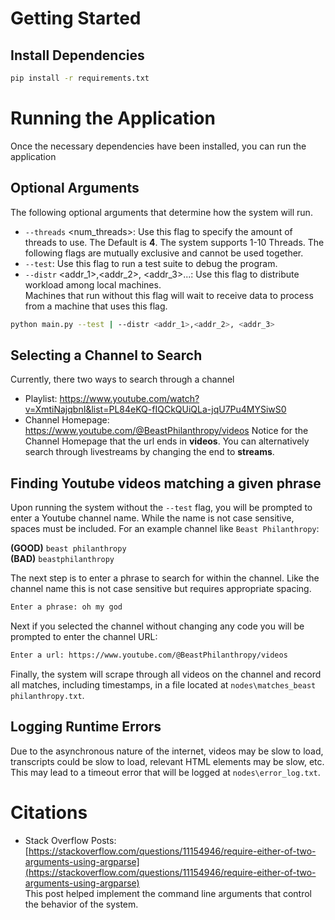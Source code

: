 # Getting Started

## Install Dependencies
```bash
pip install -r requirements.txt
```

# Running the Application
Once the necessary dependencies have been installed, you can run the application

## Optional Arguments
The following optional arguments that determine how the system will run. 
- `--threads` <num_threads>: Use this flag to specify the amount of threads to use. The Default is **4**. The system supports 1-10 Threads.
The following flags are mutually exclusive and cannot be used together.
- `--test`: Use this flag to run a test suite to debug the program.
- `--distr` <addr_1>,<addr_2>, <addr_3>...: Use this flag to distribute workload among local machines.  
  Machines that run without this flag will wait to receive data to process from a machine that uses this flag.
```bash
python main.py --test | --distr <addr_1>,<addr_2>, <addr_3>
```

## Selecting a Channel to Search
Currently, there two ways to search through a channel  
- Playlist: https://www.youtube.com/watch?v=XmtiNajqbnI&list=PL84eKQ-fIQCkQUiQLa-jqU7Pu4MYSiwS0
- Channel Homepage: https://www.youtube.com/@BeastPhilanthropy/videos
Notice for the Channel Homepage that the url ends in **videos**. You can alternatively search through livestreams by changing the end to **streams**.

## Finding Youtube videos matching a given phrase
Upon running the system without the `--test` flag, you will be prompted to enter a Youtube channel name.
While the name is not case sensitive, spaces must be included. For an example channel like `Beast Philanthropy`:  

**(GOOD)** `beast philanthropy`  
**(BAD)** `beastphilanthropy`

The next step is to enter a phrase to search for within the channel. Like the channel name this is not case sensitive but requires 
appropriate spacing.
```bash
Enter a phrase: oh my god
```

Next if you selected the channel without changing any code you will be prompted to enter the channel URL:
```bash
Enter a url: https://www.youtube.com/@BeastPhilanthropy/videos
```

Finally, the system will scrape through all videos on the channel and record all matches, including timestamps, in a file located at `nodes\matches_beast philanthropy.txt`.

## Logging Runtime Errors
Due to the asynchronous nature of the internet, videos may be slow to load, transcripts could be slow to load, relevant HTML elements may be slow, etc. This may lead to a timeout error that will be logged at `nodes\error_log.txt`.


# Citations
- Stack Overflow Posts: [https://stackoverflow.com/questions/11154946/require-either-of-two-arguments-using-argparse](https://stackoverflow.com/questions/11154946/require-either-of-two-arguments-using-argparse)  
This post helped implement the command line arguments that control the behavior of the system.


